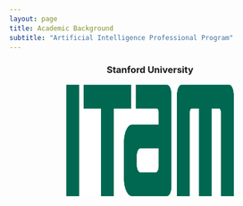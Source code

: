 ```yaml
---
layout: page
title: Academic Background
subtitle: "Artificial Intelligence Professional Program"
---
```

<center>
<h3>Stanford University</h3>
</center>

<center>
<img src="https://github.com///DBlassio//Dblassio.github.io//blob//master//assets//img//ITAM.png" title="Stanford University" width="300" height="200">
</center>

